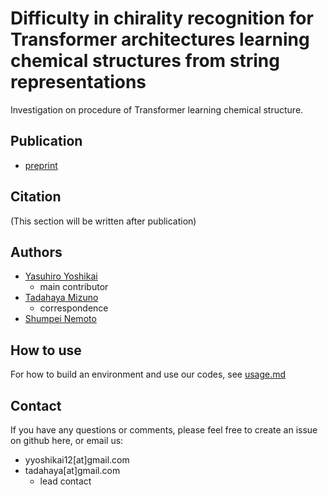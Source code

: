 # Difficulty in chirality recognition for Transformer architectures learning chemical structures from string representations
Investigation on procedure of Transformer learning chemical structure. 

## Publication
- [preprint](https://arxiv.org/pdf/2303.11593)

## Citation
(This section will be written after publication)

## Authors
- [Yasuhiro Yoshikai](https://github.com/yyoshikai)  
    - main contributor  
- [Tadahaya Mizuno](https://github.com/tadahayamiz)  
    - correspondence  
- [Shumpei Nemoto](https://github.com/Nemoto-S)

## How to use
For how to build an environment and use our codes, see [usage.md](usage.md)

## Contact
If you have any questions or comments, please feel free to create an issue on github here, or email us:  
- yyoshikai12[at]gmail.com
- tadahaya[at]gmail.com  
    - lead contact  